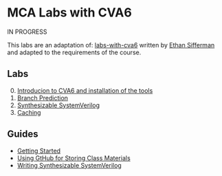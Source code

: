 
# MCA Labs with CVA6

IN PROGRESS

This labs are an adaptation of: [labs-with-cva6](https://github.com/sifferman/labs-with-cva6) written by [Ethan Sifferman](https://github.com/sifferman) and adapted to the requirements of the course.

## Labs

0. [Introducion to CVA6 and installation of the tools](./labs/intro.md)
1. [Branch Prediction](./labs/branch-prediction.md)
2. [Synthesizable SystemVerilog](./labs/sv.md)
3. [Caching](./labs/caching.md)

## Guides

* [Getting Started](./guides/getting-started.md)
* [Using GtHub for Storing Class Materials](./guides/your-own-repo.md)
* [Writing Synthesizable SystemVerilog](./guides/synthesis.md)
